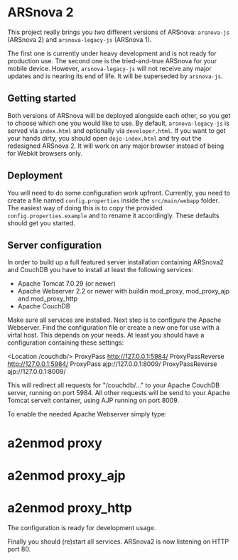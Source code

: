 # ARSnova 2

This project really brings you *two* different versions of ARSnova: `arsnova-js` (ARSnova 2) and `arsnova-legacy-js` (ARSnova 1).

The first one is currently under heavy development and is not ready for production use. The second one is the tried-and-true ARSnova for your mobile device. However, `arsnova-legacy-js` will not receive any major updates and is nearing its end of life. It will be superseded by `arsnova-js`.

## Getting started

Both versions of ARSnova will be deployed alongside each other, so you get to choose which one you would like to use. By default, `arsnova-legacy-js` is served via `index.html` and optionally via `developer.html`. If you want to get your hands dirty, you should open `dojo-index.html` and try out the redesigned ARSnova 2. It will work on any major browser instead of being for Webkit browsers only.

## Deployment

You will need to do some configuration work upfront. Currently, you need to create a file named `config.properties` inside the `src/main/webapp` folder. The easiest way of doing this is to copy the provided `config.properties.example` and to rename it accordingly. These defaults should get you started.

## Server configuration

In order to build up a full featured server installation containing ARSnova2 and CouchDB you have to install at least the following services:
 * Apache Tomcat 7.0.29 (or newer)
 * Apache Webserver 2.2 or newer with buildin mod_proxy, mod_proxy_ajp and mod_proxy_http
 * Apache CouchDB
 
Make sure all services are installed. Next step is to configure the Apache Webserver. Find the configuration file or create a new one for use with a virtal host. This depends on your needs. At least you should have a configuration containing these settings:

<Location /couchdb/>
 ProxyPass http://127.0.0.1:5984/
 ProxyPassReverse http://127.0.0.1:5984/
</Location> 
<Location />
 ProxyPass ajp://127.0.0.1:8009/
 ProxyPassReverse ajp://127.0.0.1:8009/
</Location>

This will redirect all requests for "/couchdb/..." to your Apache CouchDB server, running on port 5984.
All other requests will be send to your Apache Tomcat servelt container, using AJP running on port 8009.

To enable the needed Apache Webserver simply type:

# a2enmod proxy
# a2enmod proxy_ajp
# a2enmod proxy_http

The configuration is ready for development usage. 

Finally you should (re)start all services. ARSnova2 is now listening on HTTP port 80.